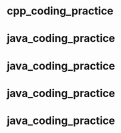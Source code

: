 # cpp_coding_practice
# java_coding_practice
# java_coding_practice
# java_coding_practice
# java_coding_practice
